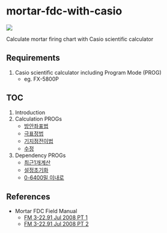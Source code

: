 # mortar-fdc-with-casio

<img src="https://img.shields.io/badge/casio_basic-blue?style=for-the-badge&logo=visualbasic&logoColor=ffffff" />

Calculate mortar firing chart with Casio scientific calculator

## Requirements

1. Casio scientific calculator including Program Mode (PROG)
   - eg. FX-5800P

## TOC

1. Introduction
2. Calculation PROGs
    - [방안좌표법](./MOT.COORD.basic)
    - [극표정법](./MOT.POLAR.basic)
    - [기지점전이법](./MOT.RP-TRS.basic)
    - [수정](./MOT.FIX.basic)
4. Dependency PROGs
   - [최근1개계산](./MOT.RECENT.basic)
   - [설정초기화](./ZCLNSETUP)
   - [0-6400밀 이내로](./ZINANGL.basic)

## References

- Mortar FDC Field Manual
   - [FM 3-22.91 Jul 2008 PT 1](https://www.marines.mil/Portals/1/Publications/FM%203-22.91%20Jul%202008%20PT%201.pdf)
   - [FM 3-22.91 Jul 2008 PT 2](https://www.marines.mil/Portals/1/Publications/FM%203-22.91%20Jul%202008%20PT%202.pdf)
